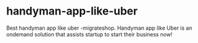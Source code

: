 # handyman-app-like-uber
Best handyman app like uber -migrateshop. Handyman app like Uber is an ondemand solution that assists startup to start their business now!
